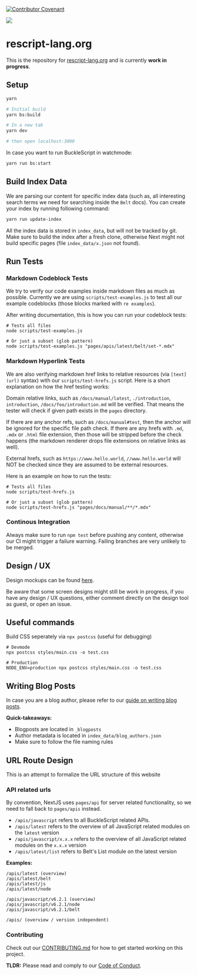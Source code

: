 [![Contributor Covenant](https://img.shields.io/badge/Contributor%20Covenant-v1.4%20adopted-ff69b4.svg)](CODE_OF_CONDUCT.md)

<a href="https://simpleanalytics.com/rescript-lang.org?utm_source=rescript-lang.org&utm_content=badge" referrerpolicy="origin" target="_blank"><img src="https://simpleanalyticsbadge.com/rescript-lang.org?counter=true" loading="lazy" referrerpolicy="no-referrer" crossorigin="anonymous" /></a>

# rescript-lang.org

This is the repository for [rescript-lang.org](https://rescript-lang.org) and
is currently **work in progress**.

## Setup

```sh
yarn

# Initial build
yarn bs:build

# In a new tab
yarn dev

# then open localhost:3000
```

In case you want to run BuckleScript in watchmode:

```sh
yarn run bs:start
```

## Build Index Data

We are parsing our content for specific index data (such as, all interesting
search terms we need for searching inside the `Belt` docs). You can create your
index by running following command:

```sh
yarn run update-index
```

All the index data is stored in `index_data`, but will not be tracked by git.
Make sure to build the index after a fresh clone, otherwise Next might not
build specific pages (file `index_data/x.json` not found).

## Run Tests

### Markdown Codeblock Tests

We try to verify our code examples inside markdown files as much as possible.
Currently we are using `scripts/test-examples.js` to test all our example
codeblocks (those blocks marked with `re examples`).

After writing documentation, this is how you can run your codeblock tests:

```
# Tests all files
node scripts/test-examples.js

# Or just a subset (glob pattern)
node scripts/test-examples.js "pages/apis/latest/belt/set-*.mdx"
```

### Markdown Hyperlink Tests

We are also verifying markdown href links to relative resources (via
`[text](url)` syntax) with our `scripts/test-hrefs.js` script. Here is a short
explanation on how the href testing works:

Domain relative links, such as `/docs/manual/latest`, `./introduction`,
`introduction`, `/docs/foo/introduction.md` will be verified. That means the
tester will check if given path exists in the `pages` directory.

If there are any anchor refs, such as `/docs/manual#test`, then the anchor will
be ignored for the specific file path check. If there are any hrefs with `.md`,
`.mdx` or `.html` file extension, then those will be stripped before the check
happens (the markdown renderer drops file extensions on relative links as
well).

External hrefs, such as `https://www.hello.world`, `//www.hello.world` will NOT be
checked since they are assumed to be external resources.

Here is an example on how to run the tests:

```
# Tests all files
node scripts/test-hrefs.js

# Or just a subset (glob pattern)
node scripts/test-hrefs.js "pages/docs/manual/**/*.mdx"
```

### Continous Integration

Always make sure to run `npm test` before pushing any content, otherwise our CI
might trigger a failure warning. Failing branches are very unlikely to be merged.

## Design / UX

Design mockups can be found
[here](https://xd.adobe.com/spec/1cd19c3a-a0bb-4f93-4e11-725589888696-6ae0/grid/).

Be aware that some screen designs might still be work in progress, if you have
any design / UX questions, either comment directly on the design tool as guest,
or open an issue.

## Useful commands

Build CSS seperately via `npx postcss` (useful for debugging)

```
# Devmode
npx postcss styles/main.css -o test.css

# Production
NODE_ENV=production npx postcss styles/main.css -o test.css
```

## Writing Blog Posts

In case you are a blog author, please refer to our [guide on writing blog
posts](https://rescript-lang.org/blogpost-guide).

**Quick-takeaways:**

- Blogposts are located in `_blogposts`
- Author metadata is located in `index_data/blog_authors.json`
- Make sure to follow the file naming rules

## URL Route Design

This is an attempt to formalize the URL structure of this website

### API related urls

By convention, NextJS uses `pages/api` for server related functionality, so we
need to fall back to `pages/apis` instead.

- `/apis/javascript` refers to all BuckleScript related APIs.
- `/apis/latest` refers to the overview of all JavaScript related modules on the `latest` version
- `/apis/javascript/x.x.x` refers to the overview of all JavaScript related modules on the `x.x.x` version
- `/apis/latest/list` refers to Belt's List module on the latest version

**Examples:**

```
/apis/latest (overview)
/apis/latest/belt
/apis/latest/js
/apis/latest/node

/apis/javascript/v6.2.1 (overview)
/apis/javascript/v6.2.1/node
/apis/javascript/v6.2.1/belt

/apis/ (overview / version independent)
```

### Contributing

Check out our [CONTRIBUTING.md](CONTRIBUTING.md) for how to get started working
on this project.

**TLDR:** Please read and comply to our [Code of Conduct](CODE_OF_CONDUCT.md).
